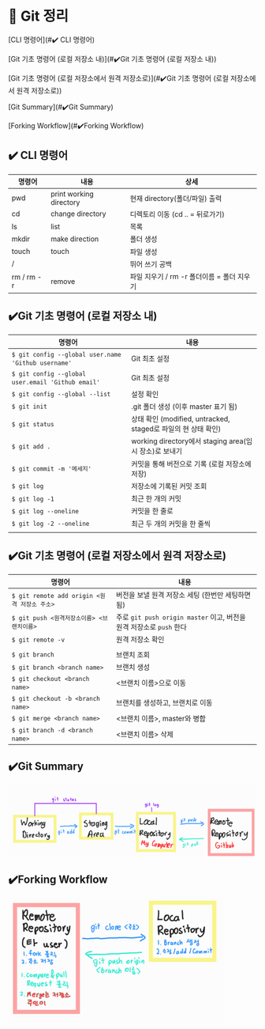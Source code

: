 # 📝 Git 정리

[CLI 명령어](#✔️ CLI 명령어)

[Git 기초 명령어 (로컬 저장소 내)](#✔️Git 기초 명령어 (로컬 저장소 내))

[Git 기초 명령어 (로컬 저장소에서 원격 저장소로)](#✔️Git 기초 명령어 (로컬 저장소에서 원격 저장소로))

[Git Summary](#✔️Git Summary)

[Forking Workflow](#✔️Forking Workflow)



## ✔️ CLI 명령어

| 명령어     | 내용                    | 상세                                       |
| ---------- | ----------------------- | ------------------------------------------ |
| pwd        | print working directory | 현재 directory(폴더/파일) 출력             |
| cd         | change directory        | 디렉토리 이동 (cd .. = 뒤로가기)           |
| ls         | list                    | 목록                                       |
| mkdir      | make direction          | 폴더 생성                                  |
| touch      | touch                   | 파일 생성                                  |
| /          |                         | 뛰어 쓰기 공백                             |
| rm / rm -r | remove                  | 파일 지우기 / rm -r 폴더이름 = 폴더 지우기 |



## ✔️Git 기초 명령어 (로컬 저장소 내)

| 명령어                                              | 내용                                                         |
| --------------------------------------------------- | ------------------------------------------------------------ |
| `$ git config --global user.name 'Github username'` | Git 최초 설정                                                |
| `$ git config --global user.email 'Github email'`   | Git 최초 설정                                                |
| `$ git config --global --list`                      | 설정 확인                                                    |
| `$ git init`                                        | .git 폴더 생성 (이후 master 표기 됨)                         |
| `$ git status`                                      | 상태 확인 (modified, untracked, staged로 파일의 현 상태 확인) |
| `$ git add .`                                       | working directory에서 staging area(임시 장소)로 보내기       |
| `$ git commit -m '메세지'`                          | 커밋을 통해 버전으로 기록 (로컬 저장소에 저장)               |
| `$ git log`                                         | 저장소에 기록된 커밋 조회                                    |
| `$ git log -1`                                      | 최근 한 개의 커밋                                            |
| `$ git log --oneline`                               | 커밋을 한 줄로                                               |
| `$ git log -2 --oneline `                           | 최근 두 개의 커밋을 한 줄씩                                  |
|                                                     |                                                              |



## ✔️Git 기초 명령어 (로컬 저장소에서 원격 저장소로)

| 명령어                                       | 내용                                                         |
| -------------------------------------------- | ------------------------------------------------------------ |
| `$ git remote add origin <원격 저장소 주소>` | 버전을 보낼 원격 저장소 세팅 (한번만 세팅하면 됨)            |
| `$ git push <원격저장소이름> <브랜치이름>`   | 주로 `git push origin master` 이고, 버전을 원격 저장소로 `push` 한다 |
| `$ git remote -v`                            | 원격 저장소 확인                                             |
|                                              |                                                              |
| `$ git branch`                               | 브랜치 조회                                                  |
| `$ git branch <branch name>`                 | 브랜치 생성                                                  |
| `$ git checkout <branch name>`               | <브랜치 이름>으로 이동                                       |
| `$ git checkout -b <branch name>`            | 브랜치를 생성하고, 브랜치로 이동                             |
| `$ git merge <branch name>`                  | <브랜치 이름>, master와 병합                                 |
| `$ git branch -d <branch name>`              | <브랜치 이름> 삭제                                           |



## ✔️Git Summary 

![summary](Summary.assets/summary.png)





## ✔️Forking Workflow

![summary2](Summary.assets/summary2.png)